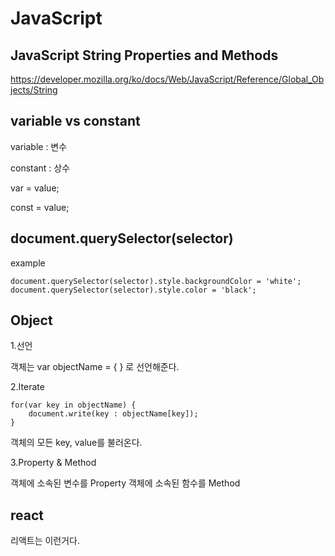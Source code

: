 # JavaScript

## JavaScript String Properties and Methods

https://developer.mozilla.org/ko/docs/Web/JavaScript/Reference/Global_Objects/String

## variable vs constant

variable : 변수

constant : 상수

var = value;

const = value;

## document.querySelector(selector)

example

    document.querySelector(selector).style.backgroundColor = 'white';
    document.querySelector(selector).style.color = 'black';

## Object

1.선언

객체는 var objectName = { } 로 선언해준다.

2.Iterate

    for(var key in objectName) {
        document.write(key : objectName[key]);
    }

객체의 모든 key, value를 불러온다.

3.Property & Method

객체에 소속된 변수를 Property
객체에 소속된 함수를 Method

## react

리액트는 이런거다.
